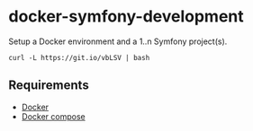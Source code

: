 # docker-symfony-development
Setup a Docker environment and a 1..n Symfony project(s).
```
curl -L https://git.io/vbLSV | bash
```
## Requirements
- [Docker](https://docs.docker.com/engine/installation/)
- [Docker compose](https://docs.docker.com/compose/install/)

